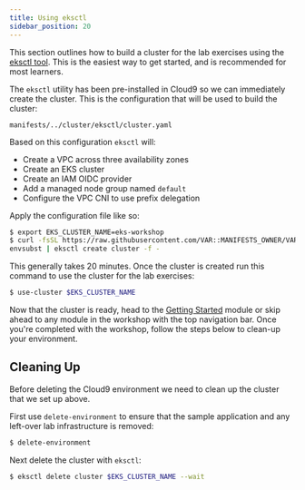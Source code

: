 ```yaml
---
title: Using eksctl
sidebar_position: 20
---
```


This section outlines how to build a cluster for the lab exercises using the [eksctl tool](https://eksctl.io/). This is the easiest way to get started, and is recommended for most learners.

The `eksctl` utility has been pre-installed in Cloud9 so we can immediately create the cluster. This is the configuration that will be used to build the cluster:

```file
manifests/../cluster/eksctl/cluster.yaml
```

Based on this configuration `eksctl` will:
- Create a VPC across three availability zones
- Create an EKS cluster
- Create an IAM OIDC provider
- Add a managed node group named `default`
- Configure the VPC CNI to use prefix delegation

Apply the configuration file like so:

```bash test=false
$ export EKS_CLUSTER_NAME=eks-workshop
$ curl -fsSL https://raw.githubusercontent.com/VAR::MANIFESTS_OWNER/VAR::MANIFESTS_REPOSITORY/VAR::MANIFESTS_REF/cluster/eksctl/cluster.yaml | \
envsubst | eksctl create cluster -f -
```

This generally takes 20 minutes. Once the cluster is created run this command to use the cluster for the lab exercises:

```bash test=false
$ use-cluster $EKS_CLUSTER_NAME
```

Now that the cluster is ready, head to the [Getting Started](/docs/introduction/getting-started) module or skip ahead to any module in the workshop with the top navigation bar. Once you're completed with the workshop, follow the steps below to clean-up your environment.

## Cleaning Up

Before deleting the Cloud9 environment we need to clean up the cluster that we set up above.

First use `delete-environment` to ensure that the sample application and any left-over lab infrastructure is removed:

```bash test=false
$ delete-environment
```

Next delete the cluster with `eksctl`:

```bash test=false
$ eksctl delete cluster $EKS_CLUSTER_NAME --wait
```